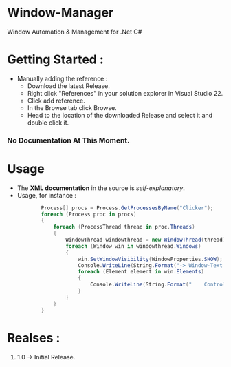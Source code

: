 # Window-Manager
Window Automation &amp; Management for .Net C#

# Getting Started :

  * Manually adding the reference :
    * Download the latest Release.
    * Right click "References" in your solution explorer in Visual Studio 22.
    * Click add reference.
    * In the Browse tab click Browse.
    * Head to the location of the downloaded Release and select it and double click it.

### No Documentation At This Moment.

# Usage 
 * The **XML documentation** in the source is *self-explanatory*.
 * Usage, for instance :
 ```cs
            Process[] procs = Process.GetProcessesByName("Clicker");
            foreach (Process proc in procs)
            {
                foreach (ProcessThread thread in proc.Threads)
                {
                    WindowThread windowthread = new WindowThread(thread);
                    foreach (Window win in windowthread.Windows)
                    {
                        win.SetWindowVisibility(WindowProperties.SHOW);
                        Console.WriteLine(String.Format("-> Window-Text : {0}", win.Text));
                        foreach (Element element in win.Elements)
                        {
                            Console.WriteLine(String.Format("    Control-Text : {0}", element.Text));
                        }
                    }
                }
            }
 ```
   
# Realses : 
  1. 1.0 -> Initial Release.

